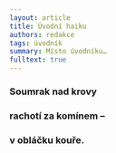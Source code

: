```yaml
---
layout: article
title: Úvodní haiku
authors: redakce
tags: úvodník
summary: Místo úvodníku…
fulltext: true
---
```


### Soumrak nad krovy
### rachotí za komínem –
### v obláčku kouře.
